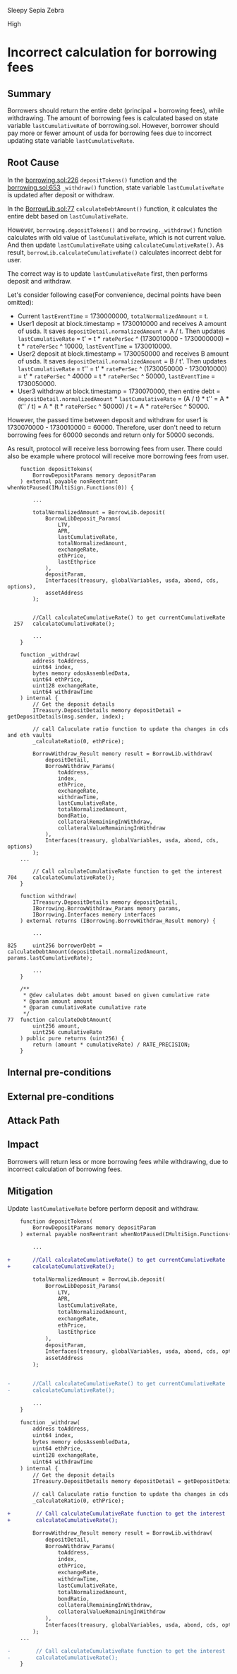 Sleepy Sepia Zebra

High

# Incorrect calculation for borrowing fees

## Summary

Borrowers should return the entire debt (principal + borrowing fees), while withdrawing. The amount of borrowing fees is calculated based on state variable `lastCumulativeRate` of borrowing.sol. However, borrower should pay more or fewer amount of usda for borrowing fees due to incorrect updating state variable `lastCumulativeRate`.

## Root Cause

In the [borrowing.sol:226](https://github.com/sherlock-audit/2024-11-autonomint/blob/0d324e04d4c0ca306e1ae4d4c65f0cb9d681751b/Blockchain/Blockchian/contracts/Core_logic/borrowing.sol#L226) `depositTokens()` function and the [borrowing.sol:653](https://github.com/sherlock-audit/2024-11-autonomint/blob/0d324e04d4c0ca306e1ae4d4c65f0cb9d681751b/Blockchain/Blockchian/contracts/Core_logic/borrowing.sol#L635-L714) `_withdraw()` function, state variable `lastCumulativeRate` is updated after deposit or withdraw.

In the [BorrowLib.sol:77](https://github.com/sherlock-audit/2024-11-autonomint/blob/0d324e04d4c0ca306e1ae4d4c65f0cb9d681751b/Blockchain/Blockchian/contracts/lib/BorrowLib.sol#L77) `calculateDebtAmount()` function, it calculates the entire debt based on `lastCumulativeRate`.

However, `borrowing.depositTokens()` and `borrowing._withdraw()` function calculates with old value of `lastCumulativeRate`, which is not current value. And then update `lastCumulativeRate` using `calculateCumulativeRate()`. As result, `borrowLib.calculateCumulativeRate()` calculates incorrect debt for user.

The correct way is to update `lastCumulativeRate` first, then performs deposit and withdraw.

Let's consider following case(For convenience, decimal points have been omitted):

- Current `lastEventTime` = 1730000000, `totalNormalizedAmount` = t.
- User1 deposit at block.timestamp = 1730010000 and receives A amount of usda. It saves `depositDetail.normalizedAmount` = A / t. Then updates `lastCumulativeRate` = t' = t * `ratePerSec` ^ (1730010000 - 1730000000) = t * `ratePerSec` ^ 10000, `lastEventTime` = 1730010000.
- User2 deposit at block.timestamp = 1730050000 and receives B amount of usda. It saves `depositDetail.normalizedAmount` = B / t'. Then updates `lastCumulativeRate` = t'' = t' * `ratePerSec` ^ (1730050000 - 1730010000) = t' * `ratePerSec` ^ 40000 = t * `ratePerSec` ^ 50000, `lastEventTime` = 1730050000.
- User3 withdraw at block.timestamp = 1730070000, then entire debt = `depositDetail.normalizedAmount` * `lastCumulativeRate` = (A / t) * t'' = A * (t'' / t) = A * (t * `ratePerSec` ^ 50000) / t = A * `ratePerSec` ^ 50000.

However, the passed time between deposit and withdraw for user1 is 1730070000 - 1730010000 = 60000. Therefore, user don't need to return borrowing fees for 60000 seconds and return only for 50000 seconds.

As result, protocol will receive less borrowing fees from user. There could also be example where protocol will receive more borrowing fees from user.

```solidity
    function depositTokens(
        BorrowDepositParams memory depositParam
    ) external payable nonReentrant whenNotPaused(IMultiSign.Functions(0)) {

        ...

        totalNormalizedAmount = BorrowLib.deposit(
            BorrowLibDeposit_Params(
                LTV,
                APR,
                lastCumulativeRate,
                totalNormalizedAmount,
                exchangeRate,
                ethPrice,
                lastEthprice
            ),
            depositParam,
            Interfaces(treasury, globalVariables, usda, abond, cds, options),
            assetAddress
        );


        //Call calculateCumulativeRate() to get currentCumulativeRate
  257   calculateCumulativeRate();

        ...
    }
```


```solidity
    function _withdraw(
        address toAddress,
        uint64 index,
        bytes memory odosAssembledData,
        uint64 ethPrice,
        uint128 exchangeRate,
        uint64 withdrawTime
    ) internal {
        // Get the deposit details
        ITreasury.DepositDetails memory depositDetail = getDepositDetails(msg.sender, index);

        // call Caluculate ratio function to update tha changes in cds and eth vaults
        _calculateRatio(0, ethPrice);

        BorrowWithdraw_Result memory result = BorrowLib.withdraw(
            depositDetail,
            BorrowWithdraw_Params(
                toAddress,
                index,
                ethPrice,
                exchangeRate,
                withdrawTime,
                lastCumulativeRate,
                totalNormalizedAmount,
                bondRatio,
                collateralRemainingInWithdraw,
                collateralValueRemainingInWithdraw
            ),
            Interfaces(treasury, globalVariables, usda, abond, cds, options)
        );
    ...

        // Call calculateCumulativeRate function to get the interest
704     calculateCumulativeRate();
    }
```

```solidity
    function withdraw(
        ITreasury.DepositDetails memory depositDetail,
        IBorrowing.BorrowWithdraw_Params memory params,
        IBorrowing.Interfaces memory interfaces
    ) external returns (IBorrowing.BorrowWithdraw_Result memory) {

        ...

825     uint256 borrowerDebt = calculateDebtAmount(depositDetail.normalizedAmount, params.lastCumulativeRate);

        ...
    }
```


```solidity
    /**
     * @dev calulates debt amount based on given cumulative rate
     * @param amount amount
     * @param cumulativeRate cumulative rate
     */
77  function calculateDebtAmount(
        uint256 amount,
        uint256 cumulativeRate
    ) public pure returns (uint256) {
        return (amount * cumulativeRate) / RATE_PRECISION;
    }
```



## Internal pre-conditions

## External pre-conditions

## Attack Path

## Impact

Borrowers will return less or more borrowing fees while withdrawing, due to incorrect calculation of borrowing fees.

## Mitigation

Update `lastCumulativeRate` before perform deposit and withdraw.

```diff
    function depositTokens(
        BorrowDepositParams memory depositParam
    ) external payable nonReentrant whenNotPaused(IMultiSign.Functions(0)) {

        ...

+       //Call calculateCumulativeRate() to get currentCumulativeRate
+       calculateCumulativeRate();

        totalNormalizedAmount = BorrowLib.deposit(
            BorrowLibDeposit_Params(
                LTV,
                APR,
                lastCumulativeRate,
                totalNormalizedAmount,
                exchangeRate,
                ethPrice,
                lastEthprice
            ),
            depositParam,
            Interfaces(treasury, globalVariables, usda, abond, cds, options),
            assetAddress
        );


-       //Call calculateCumulativeRate() to get currentCumulativeRate
-       calculateCumulativeRate();

        ...
    }
```


```diff
    function _withdraw(
        address toAddress,
        uint64 index,
        bytes memory odosAssembledData,
        uint64 ethPrice,
        uint128 exchangeRate,
        uint64 withdrawTime
    ) internal {
        // Get the deposit details
        ITreasury.DepositDetails memory depositDetail = getDepositDetails(msg.sender, index);

        // call Caluculate ratio function to update tha changes in cds and eth vaults
        _calculateRatio(0, ethPrice);

+        // Call calculateCumulativeRate function to get the interest
+        calculateCumulativeRate();

        BorrowWithdraw_Result memory result = BorrowLib.withdraw(
            depositDetail,
            BorrowWithdraw_Params(
                toAddress,
                index,
                ethPrice,
                exchangeRate,
                withdrawTime,
                lastCumulativeRate,
                totalNormalizedAmount,
                bondRatio,
                collateralRemainingInWithdraw,
                collateralValueRemainingInWithdraw
            ),
            Interfaces(treasury, globalVariables, usda, abond, cds, options)
        );
    ...

-        // Call calculateCumulativeRate function to get the interest
-        calculateCumulativeRate();
    }
```
